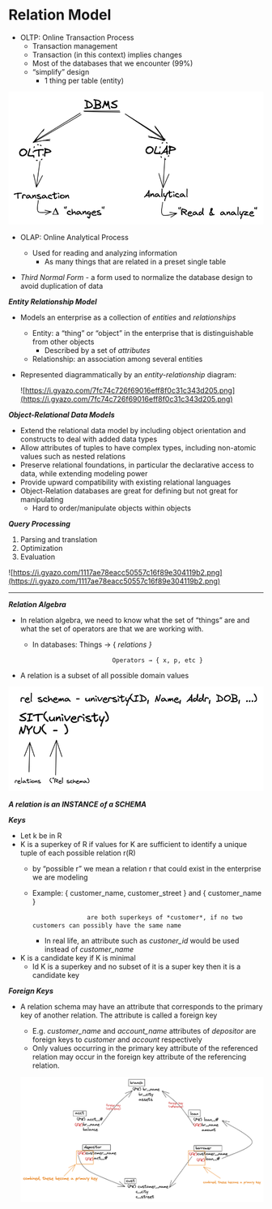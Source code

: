 # Relation Model

- OLTP: Online Transaction Process
    - Transaction management
    - Transaction (in this context) implies changes
    - Most of the databases that we encounter (99%)
    - “simplify” design
        - 1 thing per table (entity)

![Untitled](Relation%20Model%20bc2f3286607b417da735ecb4b0e28644/Untitled.png)

- OLAP: Online Analytical Process
    - Used for reading and analyzing information
        - As many things that are related in a preset single table
        
- *Third Normal Form* - a form used to normalize the database design to avoid duplication of data

***Entity Relationship Model***

- Models an enterprise as a collection of *entities* and *relationships*
    - Entity: a “thing” or “object” in the enterprise that is distinguishable from other objects
        - Described by a set of *attributes*
    - Relationship: an association among several entities
- Represented diagrammatically by an *entity-relationship* diagram:
    
    ![https://i.gyazo.com/7fc74c726f69016eff8f0c31c343d205.png](https://i.gyazo.com/7fc74c726f69016eff8f0c31c343d205.png)
    

***Object-Relational Data Models***

- Extend the relational data model by including object orientation and constructs to deal with added data types
- Allow attributes of tuples to have complex types, including non-atomic values such as nested relations
- Preserve relational foundations, in particular the declarative access to data, while extending modeling power
- Provide upward compatibility with existing relational languages
- Object-Relation databases are great for defining but not great for manipulating
    - Hard to order/manipulate objects within objects
    

***Query Processing***

1. Parsing and translation
2. Optimization
3. Evaluation

![https://i.gyazo.com/1117ae78eacc50557c16f89e304119b2.png](https://i.gyazo.com/1117ae78eacc50557c16f89e304119b2.png)

---

***Relation Algebra***

- In relation algebra, we need to know what the set of “things” are and what the set of operators are that we are working with.
    - In databases: Things → { *relations }*
        
                                Operators → { x, p, etc }
        
- A relation is a subset of all possible domain values

![Untitled](Relation%20Model%20bc2f3286607b417da735ecb4b0e28644/Untitled%201.png)

***A relation is an INSTANCE of a SCHEMA***

***Keys***

- Let k be in R
- K is a superkey of R if values for K are sufficient to identify a unique tuple of each possible relation r(R)
    - by “possible r” we mean a relation r that could exist in the enterprise we are modeling
    - Example: { customer_name, customer_street } and { customer_name }
        
                         are both superkeys of *customer*, if no two customers can possibly have the same name
        
        - In real life, an attribute such as *custoner_id* would be used instead of *customer_name*
- K is a candidate key if K is minimal
    - Id K is a superkey and no subset of it is a super key then it is a candidate key

***Foreign Keys***

- A relation schema may have an attribute that corresponds to the primary key of another relation. The attribute is called a foreign key
    - E.g. *customer_name* and *account_name* attributes of *depositor* are foreign keys to *customer* and *account* respectively
    - Only values occurring in the primary key attribute of the referenced relation may occur in the foreign key attribute of the referencing relation.
    
    ![Untitled](Relation%20Model%20bc2f3286607b417da735ecb4b0e28644/Untitled%202.png)